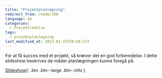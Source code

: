```yaml
---
title: "Projektplanlægning"
redirect_from: /node/190
language: da
categories:
  - Projektledelse
tags:
  - projektplanlægning
last_modified_at: 2013-01-23T20:50:27Z
---
```


For at få succes med et projekt, så kræver det en god forberedelse. I dette slideshow beskrives de måder planlægningen kunne foregå på.

[Slideshow](https://docs.google.com/presentation/d/18E5o1eC1PVSZrL1iwPEpP0TIfKCVMnC-p9xijg4TkPg/edit){: .btn .btn--large .btn--info }
